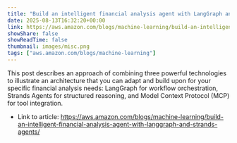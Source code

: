 ```yaml
---
title: "Build an intelligent financial analysis agent with LangGraph and Strands Agents"
date: 2025-08-13T16:32:20+00:00
link: https://aws.amazon.com/blogs/machine-learning/build-an-intelligent-financial-analysis-agent-with-langgraph-and-strands-agents/
showShare: false
showReadTime: false
thumbnail: images/misc.png
tags: ["aws.amazon.com/blogs/machine-learning"]
---
```

This post describes an approach of combining three powerful technologies to illustrate an architecture that you can adapt and build upon for your specific financial analysis needs: LangGraph for workflow orchestration, Strands Agents for structured reasoning, and Model Context Protocol (MCP) for tool integration.

- Link to article: https://aws.amazon.com/blogs/machine-learning/build-an-intelligent-financial-analysis-agent-with-langgraph-and-strands-agents/